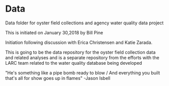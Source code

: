 # Data
Data folder for oyster field collections and agency water quality data project

This is initiated on January 30,2018 by Bill Pine 

Initiation following discussion with Erica Christensen and Katie Zarada.

This is going to be the data repository for the oyster field collection data and related analyses and is a separate repository from the efforts with the LARC team related to the water quality database being developed

"He's something like a pipe bomb ready to blow / And everything you built that's all for show goes up in flames"
-Jason Isbell
